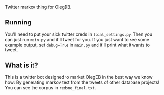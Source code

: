 Twitter markov thing for OlegDB.

Running
-------

You'll need to put your sick twitter creds in `local_settings.py`. Then you can
just run `main.py` and it'll tweet for you. If you just want to see some example
output, set `debug=True` in `main.py` and it'll print what it wants to tweet.

What is it?
-----------

This is a twitter bot designed to market OlegDB in the best way we know how: By
generating markov text from the tweets of other database projects! You can see
the corpus in `redone_final.txt`.
